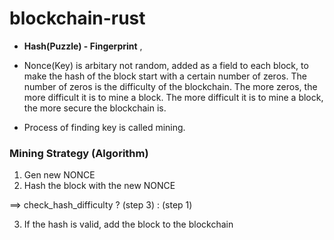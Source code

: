 # blockchain-rust

- <b>Hash(Puzzle) - Fingerprint</b> , 

- Nonce(Key) is arbitary not random, added as a field to each block, to make the hash of the block start with a certain number of zeros. The number of zeros is the difficulty of the blockchain. The more zeros, the more difficult it is to mine a block. The more difficult it is to mine a block, the more secure the blockchain is.

- Process of finding key is called mining.


### Mining Strategy (Algorithm)

1. Gen new NONCE
2. Hash the block with the new NONCE

==> check_hash_difficulty ? (step 3) : (step 1)

3. If the hash is valid, add the block to the blockchain
